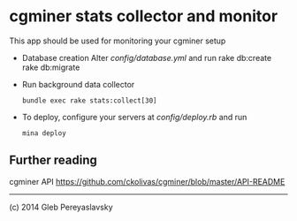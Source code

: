 # cgminer stats collector and monitor

This app should be used for monitoring your cgminer setup


* Database creation
Alter *config/database.yml* and run
      rake db:create
      rake db:migrate
      
* Run background data collector

      bundle exec rake stats:collect[30]
    
* To deploy, configure your servers at *config/deploy.rb* and run
    
      mina deploy
    
## Further reading

cgminer API https://github.com/ckolivas/cgminer/blob/master/API-README

---

(c) 2014 Gleb Pereyaslavsky